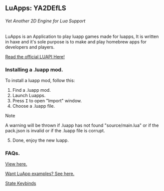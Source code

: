 ## LuApps: YA2DEfLS
<h6>Yet Another 2D Engine for Lua Support</h6>

LuApps is an Application to play luapp games made for luapps, It is written in haxe and it's sole purpose is to make and play homebrew apps for developers and players.

[Read the official LUAPI Here!](https://github.com/NAEL2XD/LuApps/wiki/All-LUA-APIs.-(Functions,-Variables-and-Events.))

### Installing a .luapp mod.

To install a luapp mod, follow this:

1. Find a .luapp mod.
2. Launch Luapps.
3. Press <kbd>I</kbd> to open "Import" window.
4. Choose a .luapp file.

> [!NOTE]
> A warning will be thrown if .luapp has not found "source/main.lua" or if the pack.json is invalid or if the .luapp file is corrupt.

5. Done, enjoy the new luapp.

### FAQs.

[View here.](https://github.com/NAEL2XD/LuApps/wiki)

[Want LuApp examples? See here.](https://github.com/NAEL2XD/LuApps/wiki/LuApp-Examples)

[State Keybinds](https://github.com/NAEL2XD/LuApps/wiki/State-Keybinds)